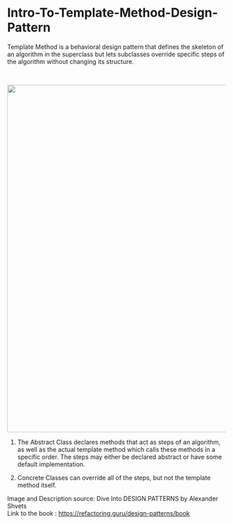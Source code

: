 # Intro-To-Template-Method-Design-Pattern
Template Method is a behavioral design pattern that defines the skeleton of an algorithm in the superclass but lets subclasses override specific steps of the algorithm without changing its structure.


<br/>

<p align="center">
  <img src="https://github.com/user-attachments/assets/1f326ba1-cf02-475a-9cd2-bae934b81b72" width="800">
</p>

1. The Abstract Class declares methods that act as steps of an algorithm, as well as the actual template method which calls these methods in a specific order. The steps may either be declared abstract or have some default implementation.

2. Concrete Classes can override all of the steps, but not the template method itself.

Image and Description source: Dive Into DESIGN PATTERNS by Alexander Shvets <br/>
Link to the book : https://refactoring.guru/design-patterns/book
